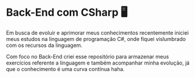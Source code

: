 # Back-End com CSharp :desktop_computer:

Em busca de evoluir e aprimorar meus conhecimentos recentemente iniciei meus estudos na linguagem de programação C#, onde fiquei vislumbrado com os recursos da linguagem. 

Com foco no Back-End criei esse repositório para armazenar meus exercícios referente a linguagem e também acompanhar minha evolução, já que o conhecimento é uma curva contínua haha.
